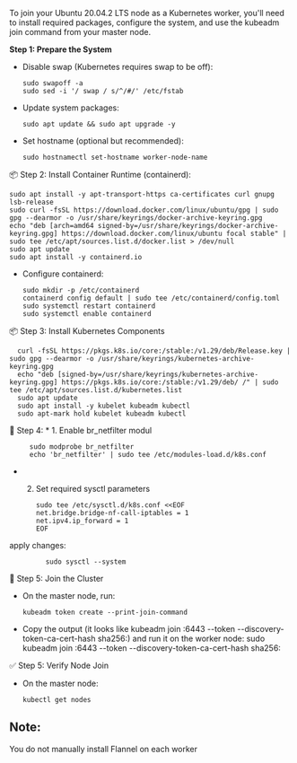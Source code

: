 To join your Ubuntu 20.04.2 LTS node as a Kubernetes worker, you'll need to install required packages, configure the system, and use the kubeadm join command from your master node.

**Step 1: Prepare the System**

- Disable swap (Kubernetes requires swap to be off):

      sudo swapoff -a
      sudo sed -i '/ swap / s/^/#/' /etc/fstab
  
- Update system packages:
  
      sudo apt update && sudo apt upgrade -y
  
- Set hostname (optional but recommended):

      sudo hostnamectl set-hostname worker-node-name



📦 Step 2: Install Container Runtime (containerd):

    sudo apt install -y apt-transport-https ca-certificates curl gnupg lsb-release
    sudo curl -fsSL https://download.docker.com/linux/ubuntu/gpg | sudo gpg --dearmor -o /usr/share/keyrings/docker-archive-keyring.gpg
    echo "deb [arch=amd64 signed-by=/usr/share/keyrings/docker-archive-keyring.gpg] https://download.docker.com/linux/ubuntu focal stable" | sudo tee /etc/apt/sources.list.d/docker.list > /dev/null
    sudo apt update
    sudo apt install -y containerd.io

- Configure containerd:

      sudo mkdir -p /etc/containerd
      containerd config default | sudo tee /etc/containerd/config.toml
      sudo systemctl restart containerd
      sudo systemctl enable containerd

📦 Step 3: Install Kubernetes Components

      curl -fsSL https://pkgs.k8s.io/core:/stable:/v1.29/deb/Release.key | sudo gpg --dearmor -o /usr/share/keyrings/kubernetes-archive-keyring.gpg
      echo "deb [signed-by=/usr/share/keyrings/kubernetes-archive-keyring.gpg] https://pkgs.k8s.io/core:/stable:/v1.29/deb/ /" | sudo tee /etc/apt/sources.list.d/kubernetes.list
      sudo apt update
      sudo apt install -y kubelet kubeadm kubectl
      sudo apt-mark hold kubelet kubeadm kubectl

 🔐 Step 4: 
    *  1. Enable br_netfilter modul
     
         sudo modprobe br_netfilter
         echo 'br_netfilter' | sudo tee /etc/modules-load.d/k8s.conf
         
   * 2. Set required sysctl parameters

            sudo tee /etc/sysctl.d/k8s.conf <<EOF
            net.bridge.bridge-nf-call-iptables = 1
            net.ipv4.ip_forward = 1
            EOF
        
   apply changes:
   
             sudo sysctl --system
     
🔐 Step 5: Join the Cluster
- On the master node, run:
 
      kubeadm token create --print-join-command
  
- Copy the output (it looks like kubeadm join <master-ip>:6443 --token <token> --discovery-token-ca-cert-hash sha256:<hash>) and run it on the worker node:
sudo kubeadm join <master-ip>:6443 --token <token> --discovery-token-ca-cert-hash sha256:<hash>

✅ Step 5: Verify Node Join
- On the master node:

      kubectl get nodes
Note:
----
You do not manually install Flannel on each worker



